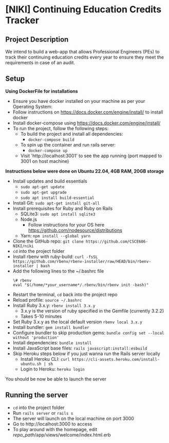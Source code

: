 # [NIKI] Continuing Education Credits Tracker

## Project Description
We intend to build a web-app that allows Professional Engineers (PEs) to track their continuing education credits every year to ensure they meet the requirements in case of an audit.

## Setup
**Using DockerFile for installations**
- Ensure you have docker installed on your machine as per your Operating System:
- Follow instructions on  https://docs.docker.com/engine/install/ to install docker
- Install docker-compose using https://docs.docker.com/engine/install/
- To run the project, follow the following steps:
    - To build the project and install all dependencies:
      - `docker-compose build`
    - To spin up the container and run rails server:
      - `docker-compose up`
    - Visit 'http://localhost:3001' to see the app running (port mapped to 3001 on host machine)

**Instructions below were done on Ubuntu 22.04, 4GB RAM, 20GB storage**
- Install updates and build essentials
  - `sudo apt-get update`
  - `sudo apt-get upgrade`
  - `sudo apt install build-essential`
- Install Git: `sudo apt-get install git-all`
- Install prerequisites for Ruby and Ruby on Rails
  - SQLite3: `sudo apt install sqlite3`
  - Node.js
    - Follow instructions for your OS here https://github.com/nodesource/distributions
  - Yarn: `npm install --global yarn`
- Clone the GitHub repo: `git clone https://github.com/CSCE606-NIKI/niki`
- `cd` into the project folder
- Install rbenv with ruby-build: `curl -fsSL https://github.com/rbenv/rbenv-installer/raw/HEAD/bin/rbenv-installer | bash`
- Add the following lines to the ~/.bashrc file
    ```
    \# rbenv
    eval "$(/home/*your_username*/.rbenv/bin/rbenv init -bash)"
    ```
- Restart the terminal, `cd` back into the project repo
- Reload profile: `source ~/.bashrc`
- Install Ruby 3.x.y: `rbenv install 3.x.y`
  - 3.x.y is the version of ruby specified in the Gemfile (currently 3.2.2)
  - Takes 5-10 minutes
- Set Ruby 3.x.y as the local default version `rbenv local 3.x.y`
- Install bundler: `gem install bundler`
- Configure bundler to skip production gems: `bundle config set --local without 'production'`
- Install dependencies: `bundle install`
- Install JavaScript base files: `rails javascript:install:esbuild`
- Skip Heroku steps below if you just wanna run the Rails server locally
  - Install Heroku CLI: `curl https://cli-assets.heroku.com/install-ubuntu.sh | sh`
  - Login to Heroku: `heroku login`

You should be now be able to launch the server

## Running the server
- `cd` into the project folder
- Run `rails server` or `rails s`
- The server will launch on the local machine on port 3000
- Go to http://localhost:3000 to access
- To play around with the homepage, edit *repo_path*/app/views/welcome/index.html.erb
  
